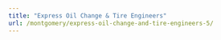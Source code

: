 ```yaml
---
title: "Express Oil Change & Tire Engineers"
url: /montgomery/express-oil-change-and-tire-engineers-5/
---
```

